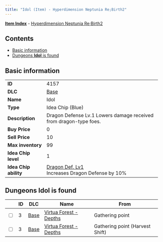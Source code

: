```yaml
---
title: "Idol (Item) - Hyperdimension Neptunia Re;Birth2"
---
```


[**Item Index**](/neptunia/rb2/item/index.html) - [Hyperdimension Neptunia Re;Birth2](/neptunia/rb2)

## Contents

- [Basic information](#basic-information)
- [Dungeons **Idol** is found](#dungeons-idol-is-found)

## Basic information

|   |   |
| -- | -- |
| **ID** | 4157 |
| **DLC** | [Base](/neptunia/rb2/dlc/0-base.html) |
| **Name** | Idol |
| **Type** | Idea Chip (Blue) |
| **Description** | Dragon Defense Lv.1 Lowers damage received from dragon-type foes. |
| **Buy Price** | 0 |
| **Sell Price** | 10 |
| **Max inventory** | 99 |
| **Idea Chip level** | 1 |
| **Idea Chip ability** | [Dragon Def. Lv1](/neptunia/rb2/ability/0-9556-dragon-def-lv1.html)<br />Increases Dragon Defense by 10% |

## Dungeons **Idol** is found

|    | ID | DLC | Name | From |
| -- | -- | --- | ---- | ---- |
| <input type="checkbox" id="rb2-dungeon-0-3" class="trackbox" /> | 3 | [Base](/neptunia/rb2/dlc/0-base.html) | [Virtua Forest - Depths](/neptunia/rb2/dungeon/0-3-virtua-forest-depths.html) | Gathering point |
| <input type="checkbox" id="rb2-dungeon-0-3" class="trackbox" /> | 3 | [Base](/neptunia/rb2/dlc/0-base.html) | [Virtua Forest - Depths](/neptunia/rb2/dungeon/0-3-virtua-forest-depths.html) | Gathering point (Harvest Shift) |